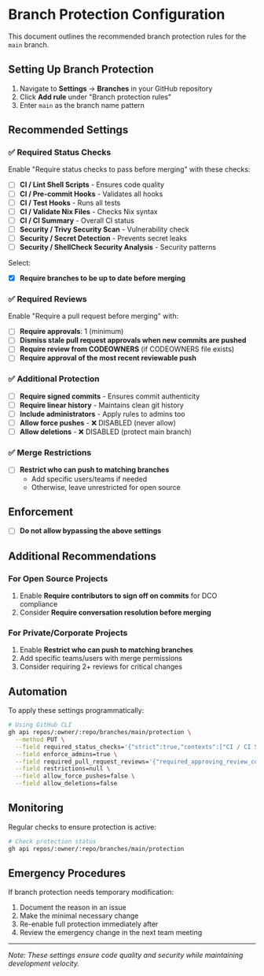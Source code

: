 # Branch Protection Configuration

This document outlines the recommended branch protection rules for the `main` branch.

## Setting Up Branch Protection

1. Navigate to **Settings** → **Branches** in your GitHub repository
2. Click **Add rule** under "Branch protection rules"
3. Enter `main` as the branch name pattern

## Recommended Settings

### ✅ Required Status Checks

Enable "Require status checks to pass before merging" with these checks:

- [ ] **CI / Lint Shell Scripts** - Ensures code quality
- [ ] **CI / Pre-commit Hooks** - Validates all hooks
- [ ] **CI / Test Hooks** - Runs all tests
- [ ] **CI / Validate Nix Files** - Checks Nix syntax
- [ ] **CI / CI Summary** - Overall CI status
- [ ] **Security / Trivy Security Scan** - Vulnerability check
- [ ] **Security / Secret Detection** - Prevents secret leaks
- [ ] **Security / ShellCheck Security Analysis** - Security patterns

Select:
- [x] **Require branches to be up to date before merging**

### ✅ Required Reviews

Enable "Require a pull request before merging" with:

- [ ] **Require approvals**: 1 (minimum)
- [ ] **Dismiss stale pull request approvals when new commits are pushed**
- [ ] **Require review from CODEOWNERS** (if CODEOWNERS file exists)
- [ ] **Require approval of the most recent reviewable push**

### ✅ Additional Protection

- [ ] **Require signed commits** - Ensures commit authenticity
- [ ] **Require linear history** - Maintains clean git history
- [ ] **Include administrators** - Apply rules to admins too
- [ ] **Allow force pushes** - ❌ DISABLED (never allow)
- [ ] **Allow deletions** - ❌ DISABLED (protect main branch)

### ✅ Merge Restrictions

- [ ] **Restrict who can push to matching branches**
  - Add specific users/teams if needed
  - Otherwise, leave unrestricted for open source

## Enforcement

- [ ] **Do not allow bypassing the above settings**

## Additional Recommendations

### For Open Source Projects

1. Enable **Require contributors to sign off on commits** for DCO compliance
2. Consider **Require conversation resolution before merging**

### For Private/Corporate Projects

1. Enable **Restrict who can push to matching branches**
2. Add specific teams/users with merge permissions
3. Consider requiring 2+ reviews for critical changes

## Automation

To apply these settings programmatically:

```bash
# Using GitHub CLI
gh api repos/:owner/:repo/branches/main/protection \
  --method PUT \
  --field required_status_checks='{"strict":true,"contexts":["CI / CI Summary","Security / Security Summary"]}' \
  --field enforce_admins=true \
  --field required_pull_request_reviews='{"required_approving_review_count":1,"dismiss_stale_reviews":true}' \
  --field restrictions=null \
  --field allow_force_pushes=false \
  --field allow_deletions=false
```

## Monitoring

Regular checks to ensure protection is active:

```bash
# Check protection status
gh api repos/:owner/:repo/branches/main/protection
```

## Emergency Procedures

If branch protection needs temporary modification:

1. Document the reason in an issue
2. Make the minimal necessary change
3. Re-enable full protection immediately after
4. Review the emergency change in the next team meeting

---

*Note: These settings ensure code quality and security while maintaining development velocity.*
